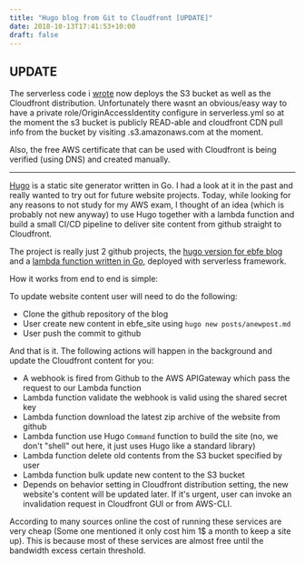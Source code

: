 ```yaml
---
title: "Hugo blog from Git to Cloudfront [UPDATE]"
date: 2018-10-13T17:41:53+10:00
draft: false
---
```


## UPDATE ##

The serverless code i [wrote](https://github.com/santrancisco/hugotocloudfront) now deploys the S3 bucket as well as the Cloudfront distribution. Unfortunately there wasnt an obvious/easy way to have a private role/OriginAccessIdentity configure in serverless.yml so at the moment the s3 bucket is publicly READ-able and cloudfront CDN pull info from the bucket by visiting <bucketname>.s3.amazonaws.com at the moment. 

Also, the free AWS certificate that can be used with Cloudfront is being verified (using DNS) and created manually.

--------------------

[Hugo](https://gohugo.io/) is a static site generator written in Go. I had a look at it in the past and really wanted to try out for future website projects. Today, while looking for any reasons to not study for my AWS exam, I thought of an idea (which is probably  not new anyway) to use Hugo together with a lambda function and build a small CI/CD pipeline to deliver site content from github straight to Cloudfront. 


The project is really just 2 github projects, the [hugo version for ebfe blog](https://github.com/santrancisco/ebfe_site) and a [lambda function written in Go](https://github.com/santrancisco/hugotocloudfront), deployed with serverless framework.


How it works from end to end is simple:

To update website content user will need to do the following: 

 - Clone the github repository of the blog
 - User create new content in ebfe_site using `hugo new posts/anewpost.md`
 - User push the commit to github

And that is it. The following actions will happen in the background and update the Cloudfront content for you:

 - A webhook is fired from Github to the AWS APIGateway which pass the request to our Lambda function
 - Lambda function validate the webhook is valid using the shared secret key
 - Lambda function download the latest zip archive of the website from github
 - Lambda function use Hugo `Command` function to build the site (no, we don't "shell" out here, it just uses Hugo like a standard library)
 - Lambda function delete old contents from the S3 bucket specified by user
 - Lambda function bulk update new content to the S3 bucket 
 - Depends on behavior setting in Cloudfront distribution setting, the new website's content will be updated later. If it's urgent, user can invoke an invalidation request in Cloudfront GUI or from AWS-CLI.

 According to many sources online the cost of running these services are very cheap (Some one mentioned it only cost him 1$ a month to keep a site up). This is because most of these services are almost free until the bandwidth excess certain threshold.